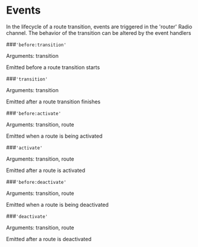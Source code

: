 # Events

In the lifecycle of a route transition, events are triggered in the
'router' Radio channel. The behavior of the transition can be altered 
by the event handlers
    
###<code>'before:transition' </code>
 
 Arguments: transition
 
 Emitted before a route transition starts
 
###<code>'transition' </code>
 
 Arguments: transition
 
 Emitted after a route transition finishes
 
  
###<code>'before:activate' </code>
  
  Arguments: transition, route
  
  Emitted when a route is being activated
  
###<code>'activate' </code>
  
  Arguments: transition, route
  
  Emitted after a route is activated
   
   
###<code>'before:deactivate' </code>
  
  Arguments: transition, route
  
  Emitted when a route is being deactivated
  
###<code>'deactivate' </code>
  
  Arguments: transition, route
  
  Emitted after a route is deactivated   
